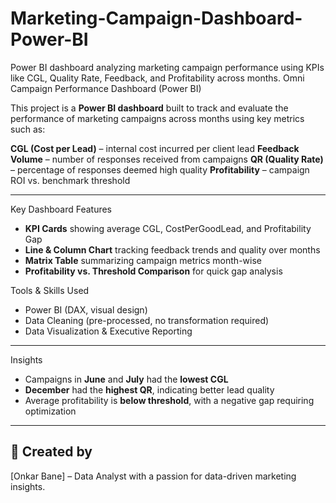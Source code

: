 # Marketing-Campaign-Dashboard-Power-BI
Power BI dashboard analyzing marketing campaign performance using KPIs like CGL, Quality Rate, Feedback, and Profitability across months.
Omni Campaign Performance Dashboard (Power BI)

This project is a **Power BI dashboard** built to track and evaluate the performance of marketing campaigns across months using key metrics such as:

 **CGL (Cost per Lead)** – internal cost incurred per client lead
 **Feedback Volume** – number of responses received from campaigns
 **QR (Quality Rate)** – percentage of responses deemed high quality
 **Profitability** – campaign ROI vs. benchmark threshold

---

Key Dashboard Features

- **KPI Cards** showing average CGL, CostPerGoodLead, and Profitability Gap
- **Line & Column Chart** tracking feedback trends and quality over months
- **Matrix Table** summarizing campaign metrics month-wise
- **Profitability vs. Threshold Comparison** for quick gap analysis


Tools & Skills Used

- Power BI (DAX, visual design)
- Data Cleaning (pre-processed, no transformation required)
- Data Visualization & Executive Reporting

---

Insights

- Campaigns in **June** and **July** had the **lowest CGL**
- **December** had the **highest QR**, indicating better lead quality
- Average profitability is **below threshold**, with a negative gap requiring optimization

---

## 👤 Created by

[Onkar Bane] – Data Analyst with a passion for data-driven marketing insights.
